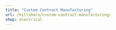 ```yaml
---
title: "Custom Contract Manufacturing"
url: /hillsboro/custom-contract-manufacturing/
shop: electrical
---
```

